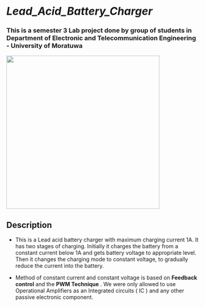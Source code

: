 # *Lead_Acid_Battery_Charger*


### This is a semester 3 Lab project done by group of students in Department of Electronic and Telecommunication Engineering - University of Moratuwa





<img src="https://user-images.githubusercontent.com/121402775/223017863-c9fc36a1-b66b-40b6-ad7b-d625e0e387de.png"  width="400" />




## **Description**

- This is a Lead acid battery charger with maximum charging current 1A. It has two stages of charging. Initially it charges the battery from a constant current below 1A and gets 
battery voltage to appropriate level. Then it changes the charging mode to constant voltage, to gradually reduce the current into the battery.

- Method of constant current and constant voltage is based on **Feedback control** and the **PWM Technique** . We were only allowed to use Operational Amplifiers as an Integrated 
circuits ( IC ) and any other passive electronic component.
